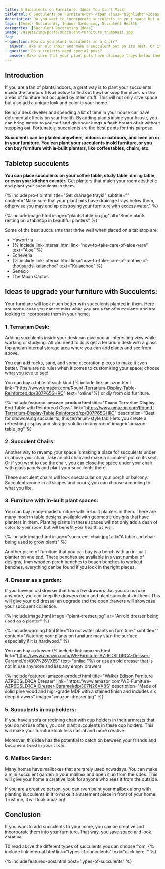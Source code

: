 ```yaml
--- 
title: 6 Succulents on Furniture. Ideas You Can't Miss!
titlehtml: 6 Succulents on Furniture<br> <span class="highlight">Ideas You Can't Miss!</span>
description: Do you want to incorporate succulents in your space but are unsure how it will co-exist with your furniture? Check out these cool ideas to get your creative bus running.
tags: [Indoor Succulents, Indoor Gardening, Succulent Health]
categories: [Succulent Decorating Ideas]
image: /assets/img/posts/succulent-furniture_thumbnail.jpg
faq: 
- question: How do you plant succulents in a chair?
  answer: Take an old chair and make a succulent pot on its seat. Or if you want to use the chair, you can close the space under your chair with glass panels and plant your succulents there.  
- question: Do succulents need special pots?
  answer: Make sure that your plant pots have drainage trays below them, otherwise you may end up destroying your furniture with excess water.
---
```


## Introduction

If you are a fan of plants indoors, a great way is to plant your succulents inside the furniture (Read below to find out how) or keep the plants on the areas of furniture not occupied by other stuff. This will not only save space but also add a unique look and color to your home.

Being a desk dweller and spending a lot of time in your house can have detrimental effects on your health. By adding plants inside your house, you can bring nature to yourself and give your lungs a fresh breath of air without stepping out. Fortunately, succulents are the best plants for this purpose.

**Succulents can be planted anywhere, indoors or outdoors, and even on or in your furniture. You can plant your succulents in old furniture, or you can buy furniture with in-built planters, like coffee tables, chairs, etc.**

## Tabletop succulents

**You can place succulents on your coffee table, study table, dining table, or even your kitchen counter.** Get planters that match your room aesthetic and plant your succulents in them.

{% include pro-tip.html title="Get drainage trays!" subtitle="" content="Make sure that your plant pots have drainage trays below them, otherwise you may end up destroying your furniture with excess water." %}

{% include image.html image="plants-tabletop.jpg" alt="Some plants resting on a tabletop in beautiful planters" %}

Some of the best succulents that thrive well when placed on a tabletop are:

- Haworthia
- {% include link-internal.html link="how-to-take-care-of-aloe-vera" text="Aloe" %}
- Echeveria
- {% include link-internal.html link="how-to-take-care-of-mother-of-thousands-kalanchoe" text="Kalanchoe" %}
- Senecio
- The Moon Cactus

## Ideas to upgrade your furniture with Succulents:

Your furniture will look much better with succulents planted in them. Here are some ideas you cannot miss when you are a fan of succulents and are looking to incorporate them in your home:

### 1. Terrarium Desk:

Adding succulents inside your desk can give you an interesting view while working or studying. All you need to do is get a terrarium desk with a glass top and an internal storage area where you can add plants and see from above.

You can add rocks, sand, and some decoration pieces to make it even better. There are no rules when it comes to customizing your space; choose what you love to see!  

You can buy a table of such kind {% include link-amazon.html link="https://www.amazon.com/Round-Terrarium-Display-Table-Reinforced/dp/B07P65GHRC" text="online"%} or diy from old furniture.

{% include featured-amazon-product.html title="Round Terrarium Display End Table with Reinforced Glass" link="https://www.amazon.com/Round-Terrarium-Display-Table-Reinforced/dp/B07P65GHRC" description="Best for showcasing succulents, this terrarium-style table lets you create a refreshing display and storage solution in any room" image="amazon-table.jpg" %}

### 2. Succulent Chairs:

Another way to revamp your space is making a place for succulents under or above your chair. Take an old chair and make a succulent pot on its seat. Or if you want to use the chair, you can close the space under your chair with glass panels and plant your succulents there.

These succulent chairs will look spectacular on your porch or balcony. Succulents come in all shapes and colors, you can choose according to what you like.

### 3. Furniture with in-built plant spaces:

You can buy ready-made furniture with in-built planters in them. There are many modern table designs available with geometric designs that have planters in them. Planting plants in these spaces will not only add a dash of color to your room but will benefit your health as well.

{% include image.html image="succulent-chair.jpg" alt="A table and chair being used to grow plants" %}

Another piece of furniture that you can buy is a bench with an in-built planter on one end. These benches are available in a vast number of designs, from wooden porch benches to beach benches to workout benches, everything can be found if you look in the right places.

### 4. Dresser as a garden:

If you have an old dresser that has a few drawers that you do not use anymore, you can keep the drawers open and plant succulents in them. This will give your old dresser an upgrade and the open drawers will showcase your succulent collection.

{% include image.html image="plant-dresser.jpg" alt="An old dresser being used as a planter" %}

{% include warning.html title="Do not water plants on furniture." subtitle="" content="Watering your plants on furniture may stain the surface, especially if it is hardwood." %}

You can buy a dresser {% include link-amazon.html link="https://www.amazon.com/WE-Furniture-AZR6DSLDRCA-Dresser-Caramel/dp/B07N26VX8S" text="online "%} or use an old dresser that is not in use anymore and has any empty drawers.

{% include featured-amazon-product.html title="Walker Edison Furniture AZR6DSLDRCA Dresser" link="https://www.amazon.com/WE-Furniture-AZR6DSLDRCA-Dresser-Caramel/dp/B07N26VX8S" description="Made of solid pine wood and high-grade MDF with a stained finish and includes six deep drawers" image="amazon-dresser.jpg" %}

### 5. Succulents in cup holders:

If you have a sofa or reclining chair with cup holders in their armrests that you do not use often, you can plant succulents in these cup holders. This will make your furniture look less casual and more creative.

Moreover, this idea has the potential to catch on between your friends and become a trend in your circle.

### 6. Mailbox Garden:

Many homes have mailboxes that are rarely used nowadays. You can make a mini succulent garden in your mailbox and open it up from the sides. This will give your home a creative look for anyone who sees it from the outside.

If you are a creative person, you can even paint your mailbox along with planting succulents in it to make it a statement piece in front of your home. Trust me, it will look amazing!

## Conclusion 

If you want to add succulents to your home, you can be creative and incorporate them into your furniture. That way, you save space and look creative.

T0 read above the different types of succulents you can choose from, {% include link-internal.html link="types-of-succulents" text="click here.
" %}

{% include featured-post.html post="types-of-succulents" %}